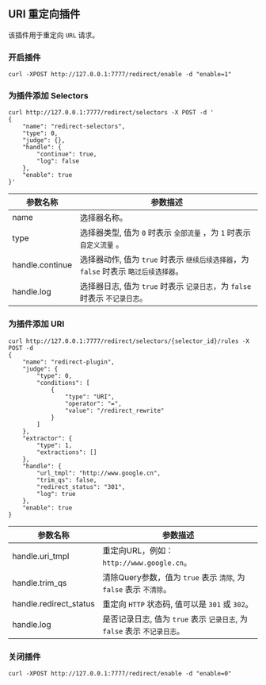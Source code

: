 ## URI 重定向插件

该插件用于重定向 `URL` 请求。

### 开启插件

```shell
curl -XPOST http://127.0.0.1:7777/redirect/enable -d "enable=1"
```

### 为插件添加 Selectors

```shell
curl http://127.0.0.1:7777/redirect/selectors -X POST -d '
{
    "name": "redirect-selectors",
    "type": 0,
    "judge": {},
    "handle": {
        "continue": true,
        "log": false
    },
    "enable": true
}'
```

| 参数名称        | 参数描述   |
|----------------|-----------|
|name            | 选择器名称。|
|type            | 选择器类型, 值为 `0` 时表示 `全部流量` ，为 `1` 时表示 `自定义流量` 。 |
|handle.continue | 选择器动作, 值为 `true` 时表示 `继续后续选择器`，为 `false` 时表示 `略过后续选择器`。 |
|handle.log      | 选择器日志, 值为 `true` 时表示 `记录日志`，为 `false` 时表示 `不记录日志`。 |

### 为插件添加 URI

```shell
curl http://127.0.0.1:7777/redirect/selectors/{selector_id}/rules -X POST -d
{
    "name": "redirect-plugin",
    "judge": {
        "type": 0,
        "conditions": [
            {
                "type": "URI",
                "operator": "=",
                "value": "/redirect_rewrite"
            }
        ]
    },
    "extractor": {
        "type": 1,
        "extractions": []
    },
    "handle": {
        "url_tmpl": "http://www.google.cn",
        "trim_qs": false,
        "redirect_status": "301",
        "log": true
    },
    "enable": true
}
```

| 参数名称        | 参数描述       |
|----------------|---------------|
|handle.uri_tmpl | 重定向URL，例如： `http://www.google.cn`。|
|handle.trim_qs | 清除Query参数，值为 `true` 表示 `清除`, 为 `false` 表示 `不清除`。|
|handle.redirect_status | 重定向 `HTTP` 状态码, 值可以是 `301` 或 `302`。|
|handle.log      | 是否记录日志, 值为 `true` 表示 `记录日志`, 为 `false` 表示 `不记录日志`。 |

### 关闭插件

```shell
curl -XPOST http://127.0.0.1:7777/redirect/enable -d "enable=0"
```
